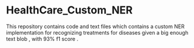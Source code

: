 # HealthCare_Custom_NER
This repository contains code and text files which contains a custom NER implementation for recognizing treatments for diseases given a big enough text blob , with 93% f1 score .
